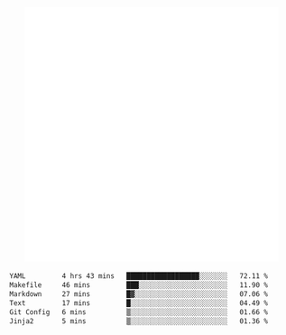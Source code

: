 <div align="center">
    <a href="https://konst.fish">
        <img src="https://raw.githubusercontent.com/konstfish/konstfish/master/fish.svg" alt="Logo" width="450"/>
    </a>
</div>

<!--START_SECTION:waka-->

```text
YAML         4 hrs 43 mins   ██████████████████░░░░░░░   72.11 %
Makefile     46 mins         ███░░░░░░░░░░░░░░░░░░░░░░   11.90 %
Markdown     27 mins         █▓░░░░░░░░░░░░░░░░░░░░░░░   07.06 %
Text         17 mins         █░░░░░░░░░░░░░░░░░░░░░░░░   04.49 %
Git Config   6 mins          ▒░░░░░░░░░░░░░░░░░░░░░░░░   01.66 %
Jinja2       5 mins          ▒░░░░░░░░░░░░░░░░░░░░░░░░   01.36 %
```

<!--END_SECTION:waka-->
